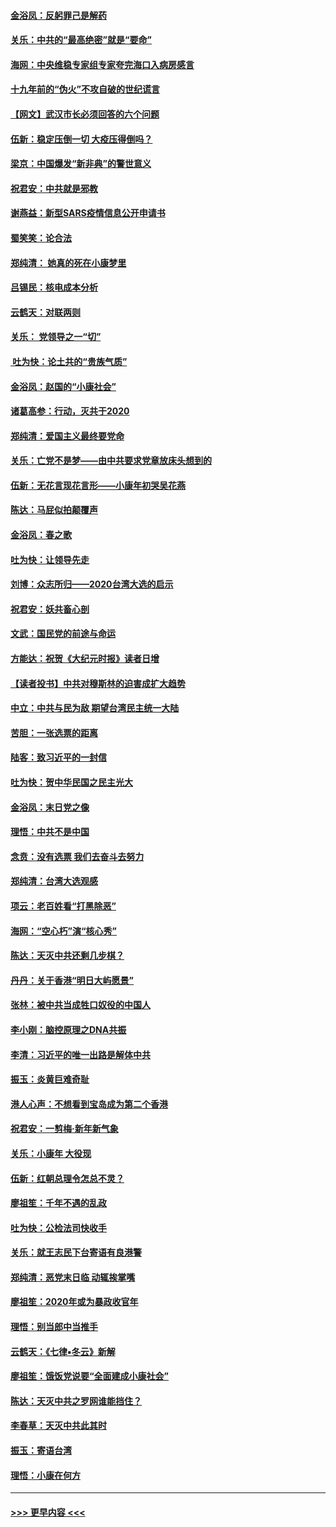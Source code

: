 #### [金浴凤：反躬罪己是解药](../pages/nsc993/n11820280.md?t=01252022) 
#### [关乐：中共的“最高绝密”就是“要命”](../pages/nsc993/n11816946.md?t=01252022) 
#### [海网：中央维稳专家组专家夸完海口入病房感言](../pages/nsc993/n11815138.md?t=01252022) 
#### [十九年前的“伪火”不攻自破的世纪谎言](../pages/nsc993/n11813238.md?t=01252022) 
#### [【网文】武汉市长必须回答的六个问题](../pages/nsc993/n11813848.md?t=01252022) 
#### [伍新：稳定压倒一切 大疫压得倒吗？](../pages/nsc993/n11812634.md?t=01252022) 
#### [梁京：中国爆发“新非典”的警世意义](../pages/nsc993/n11812554.md?t=01252022) 
#### [祝君安：中共就是邪教](../pages/nsc993/n11812431.md?t=01252022) 
#### [谢燕益：新型SARS疫情信息公开申请书](../pages/nsc993/n11808840.md?t=01252022) 
#### [蜀笑笑：论合法](../pages/nsc993/n11808064.md?t=01252022) 
#### [郑纯清： 她真的死在小康梦里](../pages/nsc993/n11806623.md?t=01252022) 
#### [吕锡民：核电成本分析](../pages/nsc993/n11806284.md?t=01252022) 
#### [云鹤天：对联两则](../pages/nsc993/n11805957.md?t=01252022) 
#### [关乐： 党领导之一“切”](../pages/nsc993/n11804505.md?t=01252022) 
#### [ 吐为快：论土共的“贵族气质”](../pages/nsc993/n11804490.md?t=01252022) 
#### [金浴凤：赵国的“小康社会”](../pages/nsc993/n11804452.md?t=01252022) 
#### [诸葛高参：行动，灭共于2020](../pages/nsc993/n11804120.md?t=01252022) 
#### [郑纯清：爱国主义最终要党命](../pages/nsc993/n11802197.md?t=01252022) 
#### [关乐：亡党不是梦——由中共要求党章放床头想到的](../pages/nsc993/n11802156.md?t=01252022) 
#### [伍新：无花言现花言形——小康年初哭吴花燕](../pages/nsc993/n11800044.md?t=01252022) 
#### [陈达：马屁似拍颠覆声](../pages/nsc993/n11800010.md?t=01252022) 
#### [金浴凤：春之歌](../pages/nsc993/n11797687.md?t=01252022) 
#### [吐为快：让领导先走](../pages/nsc993/n11797512.md?t=01252022) 
#### [刘博：众志所归——2020台湾大选的启示](../pages/nsc993/n11796878.md?t=01252022) 
#### [祝君安：妖共畜心剖](../pages/nsc993/n11794273.md?t=01252022) 
#### [文武：国民党的前途与命运](../pages/nsc993/n11794198.md?t=01252022) 
#### [方能达：祝贺《大纪元时报》读者日增](../pages/nsc993/n11793807.md?t=01252022) 
#### [【读者投书】中共对穆斯林的迫害成扩大趋势](../pages/nsc993/n11791371.md?t=01252022) 
#### [中立：中共与民为敌 期望台湾民主统一大陆](../pages/nsc993/n11790392.md?t=01252022) 
#### [苦胆：一张选票的距离](../pages/nsc993/n11788914.md?t=01252022) 
#### [陆客：致习近平的一封信](../pages/nsc993/n11788867.md?t=01252022) 
#### [吐为快：贺中华民国之民主光大](../pages/nsc993/n11788618.md?t=01252022) 
#### [金浴凤：末日党之像](../pages/nsc993/n11787475.md?t=01252022) 
#### [理悟：中共不是中国](../pages/nsc993/n11787463.md?t=01252022) 
#### [念贲：没有选票  我们去奋斗去努力](../pages/nsc993/n11787398.md?t=01252022) 
#### [郑纯清：台湾大选观感](../pages/nsc993/n11786210.md?t=01252022) 
#### [项云：老百姓看“打黑除恶”](../pages/nsc993/n11785398.md?t=01252022) 
#### [海网：“空心朽”演“核心秀”](../pages/nsc993/n11783874.md?t=01252022) 
#### [陈达：天灭中共还剩几步棋？](../pages/nsc993/n11783719.md?t=01252022) 
#### [丹丹：关于香港“明日大屿愿景”](../pages/nsc993/n11783273.md?t=01252022) 
#### [张林：被中共当成牲口奴役的中国人](../pages/nsc993/n11782397.md?t=01252022) 
#### [李小刚：脑控原理之DNA共振](../pages/nsc993/n11780962.md?t=01252022) 
#### [李清：习近平的唯一出路是解体中共](../pages/nsc993/n11780866.md?t=01252022) 
#### [振玉：炎黄巨难奇耻](../pages/nsc993/n11779632.md?t=01252022) 
#### [港人心声：不想看到宝岛成为第二个香港](../pages/nsc993/n11778817.md?t=01252022) 
#### [祝君安：一剪梅‧新年新气象](../pages/nsc993/n11776340.md?t=01252022) 
#### [关乐：小康年 大役现](../pages/nsc993/n11774213.md?t=01252022) 
#### [伍新：红朝总理令怎总不灵？](../pages/nsc993/n11770813.md?t=01252022) 
#### [廖祖笙：千年不遇的乱政](../pages/nsc993/n11770373.md?t=01252022) 
#### [吐为快：公检法司快收手](../pages/nsc993/n11770359.md?t=01252022) 
#### [关乐：就王志民下台寄语有良港警](../pages/nsc993/n11769903.md?t=01252022) 
#### [郑纯清：恶党末日临 动辄挨掌嘴](../pages/nsc993/n11769356.md?t=01252022) 
#### [廖祖笙：2020年或为暴政收官年](../pages/nsc993/n11768216.md?t=01252022) 
#### [理悟：别当郎中当推手](../pages/nsc993/n11768243.md?t=01252022) 
#### [云鹤天：《七律▪冬云》新解](../pages/nsc993/n11768204.md?t=01252022) 
#### [廖祖笙：饿饭党说要“全面建成小康社会”](../pages/nsc993/n11767482.md?t=01252022) 
#### [陈达：天灭中共之罗网谁能挡住？](../pages/nsc993/n11767465.md?t=01252022) 
#### [李春草：天灭中共此其时](../pages/nsc993/n11767452.md?t=01252022) 
#### [振玉：寄语台湾](../pages/nsc993/n11767432.md?t=01252022) 
#### [理悟：小康在何方](../pages/nsc993/n11767394.md?t=01252022) 

----
#### [ >>> 更早内容 <<< ](../indexes/nsc993-earlier.md)

